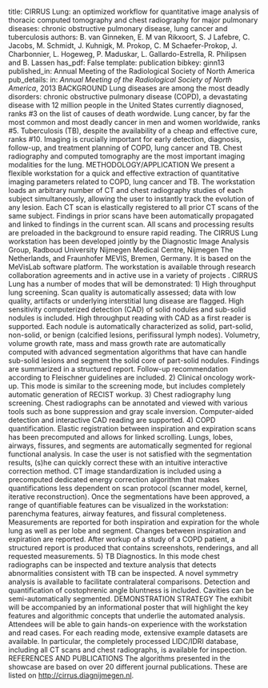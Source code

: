 title: CIRRUS Lung: an optimized workflow for quantitative image analysis of thoracic computed tomography and chest radiography for major pulmonary diseases: chronic obstructive pulmonary disease, lung cancer and tuberculosis
authors: B. van Ginneken, E. M van Rikxoort, S. J Lafebre, C. Jacobs, M. Schmidt, J. Kuhnigk, M. Prokop, C. M Schaefer-Prokop, J. Charbonnier, L. Hogeweg, P. Maduskar, L. Gallardo-Estrella, R. Philipsen and B. Lassen
has_pdf: False
template: publication
bibkey: ginn13
published_in: Annual Meeting of the Radiological Society of North America
pub_details: in: <i>Annual Meeting of the Radiological Society of North America</i>, 2013
BACKGROUND Lung diseases are among the most deadly disorders: chronic obstructive pulmonary disease (COPD), a devastating disease with 12 million people in the United States currently diagnosed, ranks #3 on the list of causes of death wordwide. Lung cancer, by far the most common and most deadly cancer in men and women worldwide, ranks #5. Tuberculosis (TB), despite the availability of a cheap and effective cure, ranks #10. Imaging is crucially important for early detection, diagnosis, follow-up, and treatment planning of COPD, lung cancer and TB. Chest radiography and computed tomography are the most important imaging modalities for the lung. METHODOLOGY/APPLICATION We present a flexible workstation for a quick and effective extraction of quantitative imaging parameters related to COPD, lung cancer and TB. The workstation loads an arbitrary number of CT and chest radiography studies of each subject simultaneously, allowing the user to instantly track the evolution of any lesion. Each CT scan is elastically registered to all prior CT scans of the same subject. Findings in prior scans have been automatically propagated and linked to findings in the current scan. All scans and processing results are preloaded in the background to ensure rapid reading. The CIRRUS Lung workstation has been developed jointly by the Diagnostic Image Analysis Group, Radboud University Nijmegen Medical Centre, Nijmegen The Netherlands, and Fraunhofer MEVIS, Bremen, Germany. It is based on the MeVisLab software platform. The workstation is available through research collaboration agreements and in active use in a variety of projects . CIRRUS Lung has a number of modes that will be demonstrated: 1) High throughput lung screening. Scan quality is automatically assessed; data with low quality, artifacts or underlying interstitial lung disease are flagged. High sensitivity computerized detection (CAD) of solid nodules and sub-solid nodules is included. High throughput reading with CAD as a first reader is supported. Each nodule is automatically characterized as solid, part-solid, non-solid, or benign (calcified lesions, perifissural lymph nodes). Volumetry, volume growth rate, mass and mass growth rate are automatically computed with advanced segmentation algorithms that have can handle sub-solid lesions and segment the solid core of part-solid nodules. Findings are summarized in a structured report. Follow-up recommendation according to Fleischner guidelines are included. 2) Clinical oncology work-up. This mode is similar to the screening mode, but includes completely automatic generation of RECIST workup. 3) Chest radiography lung screening. Chest radiographs can be annotated and viewed with various tools such as bone suppression and gray scale inversion. Computer-aided detection and interactive CAD reading are supported. 4) COPD quantification. Elastic registration between inspiration and expiration scans has been precomputed and allows for linked scrolling. Lungs, lobes, airways, fissures, and segments are automatically segmented for regional functional analysis. In case the user is not satisfied with the segmentation results, (s)he can quickly correct these with an intuitive interactive correction method. CT image standardization is included using a precomputed dedicated energy correction algorithm that makes quantifications less dependent on scan protocol (scanner model, kernel, iterative reconstruction). Once the segmentations have been approved, a range of quantifiable features can be visualized in the workstation: parenchyma features, airway features, and fissural completeness. Measurements are reported for both inspiration and expiration for the whole lung as well as per lobe and segment. Changes between inspiration and expiration are reported. After workup of a study of a COPD patient, a structured report is produced that contains screenshots, renderings, and all requested measurements. 5) TB Diagnostics. In this mode chest radiographs can be inspected and texture analysis that detects abnormalities consistent with TB can be inspected. A novel symmetry analysis is available to facilitate contralateral comparisons. Detection and quantification of costophrenic angle bluntness is included. Cavities can be semi-automatically segmented. DEMONSTRATION STRATEGY The exhibit will be accompanied by an informational poster that will highlight the key features and algorithmic concepts that underlie the automated analysis. Attendees will be able to gain hands-on experience with the workstation and read cases. For each reading mode, extensive example datasets are available. In particular, the completely processed LIDC/IDRI database, including all CT scans and chest radiographs, is available for inspection. REFERENCES AND PUBLICATIONS The algorithms presented in the showcase are based on over 20 different journal publications. These are listed on http://cirrus.diagnijmegen.nl.


